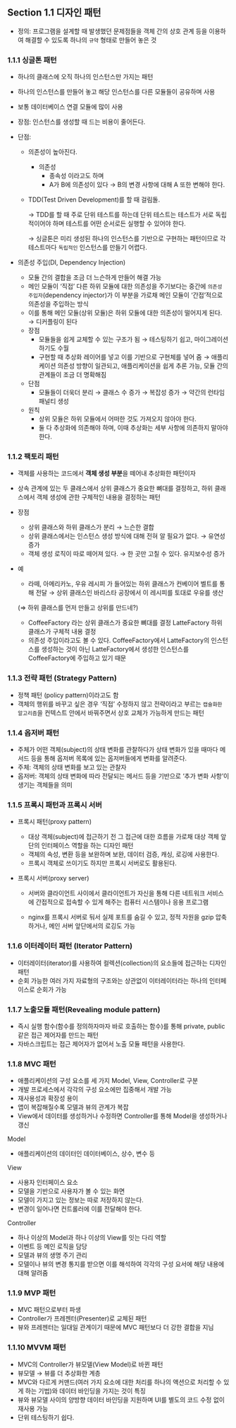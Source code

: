## Section 1.1 디자인 패턴

- 정의: 프로그램을 설계할 때 발생했던 문제점들을 객체 간의 상호 관계 등을 이용하여 해결할 수 있도록 하나의 `규약` 형태로 만들어 놓은 것

### 1.1.1 싱글톤 패턴

- 하나의 클래스에 오직 하나의 인스턴스만 가지는 패턴
- 하나의 인스턴스를 만들어 놓고 해당 인스턴스를 다른 모듈들이 공유하며 사용
- 보통 데이터베이스 연결 모듈에 많이 사용
- 장점: 인스턴스를 생성할 때 드는 비용이 줄어든다.
- 단점:
    - 의존성이 높아진다.
        - 의존성
            - 종속성 이라고도 하며
            - A가 B에 의존성이 있다 → B의 변경 사항에 대해 A 또한 변해야 한다.
    - TDD(Test Driven Development)를 할 때 걸림돌.
        
        → TDD를 할 때 주로 단위 테스트를 하는데 단위 테스트는 테스트가 서로 독립적이어야 하며 테스트를 어떤 순서로든 실행할 수 있어야 한다. 
        
        → 싱글톤은 미리 생성된 하나의 인스턴스를 기반으로 구현하는 패턴이므로 각 테스트마다 `독립적인` 인스턴스를 만들기 어렵다.
        
- 의존성 주입(DI, Dependency Injection)
    
    - 모듈 간의 결합을 조금 더 느슨하게 만들어 해결 가능
    - 메인 모듈이 ‘직접’ 다른 하위 모듈에 대한 의존성을 주기보다는 중간에 `의존성 주입자`(dependency injector)가 이 부분을 가로채 메인 모듈이 ‘간접’적으로 의존성을 주입하는 방식
    - 이를 통해 메인 모듈(상위 모듈)은 하위 모듈에 대한 의존성이 떨어지게 된다.
    → 디커플링이 된다
    - 장점
        - 모듈들을 쉽게 교체할 수 있는 구조가 됨 → 테스팅하기 쉽고, 마이그레이션하기도 수월
        - 구현할 때 추상화 레이어를 넣고 이를 기반으로 구현체를 넣어 줌 → 애플리케이션 의존성 방향이 일관되고, 애플리케이션을 쉽게 추론 가능, 모듈 간의 관계들이 조금 더 명확해짐
    - 단점
        - 모듈들이 더욱더 분리 → 클래스 수 증가 → 복잡성 증가 → 약간의 런타임 패널티 생성
    - 원칙
        - 상위 모듈은 하위 모듈에서 어떠한 것도 가져오지 않아야 한다.
        - 둘 다 추상화에 의존해야 하며, 이때 추상화는 세부 사항에 의존하지 말아야 한다.

### 1.1.2 팩토리 패턴

- 객체를 사용하는 코드에서 **객체 생성 부분**을 떼어내 추상화한 패턴이자
- 상속 관계에 있는 두 클래스에서 상위 클래스가 중요한 뼈대를 결정하고,
하위 클래스에서 객체 생성에 관한 구체적인 내용을 결정하는 패턴
- 장점
    - 상위 클래스와 하위 클래스가 분리 → 느슨한 결합
    - 상위 클래스에서는 인스턴스 생성 방식에 대해 전혀 알 필요가 없다. → 유연성 증가
    - 객체 생성 로직이 따로 떼어져 있다. → 한 곳만 고칠 수 있다. 유지보수성 증가
- 예
    - 라떼, 아메리카노, 우유 레시피 가 들어있는 하위 클래스가 컨베이어 벨트를 통해 전달
        → 상위 클래스인 바리스타 공장에서 이 레시피를 토대로 우유를 생산
    
    (⇒ 하위 클래스를 먼저 만들고 상위를 만드네?)
    
    - CoffeeFactory 라는 상위 클래스가 중요한 뼈대를 결정
    LatteFactory 하위 클래스가 구체적 내용 결정
    - 의존성 주입이라고도 볼 수 있다.
    CoffeeFactory에서 LatteFactory의 인스턴스를 생성하는 것이 아닌 LatteFactory에서 생성한 인스턴스를 CoffeeFactory에 주입하고 있기 때문

### 1.1.3 전략 패턴 (Strategy Pattern)

- 정책 패턴 (policy pattern)이라고도 함
- 객체의 행위를 바꾸고 싶은 경우 ‘직접’ 수정하지 않고 전략이라고 부르는 `캡슐화한 알고리즘`을 컨텍스트 안에서 바꿔주면서 상호 교체가 가능하게 만드는 패턴

### 1.1.4 옵저버 패턴

- 주체가 어떤 객체(subject)의 상태 변화를 관찰하다가
상태 변화가 있을 때마다 메서드 등을 통해 옵저버 목록에 있는 옵저버들에게 변화를 알려준다.
- 주체: 객체의 상태 변화를 보고 있는 관찰자
- 옵저버: 객체의 상태 변화에 따라 전달되는 메서드 등을 기반으로 ‘추가 변화 사항’이 생기는 객체들을 의미

### 1.1.5 프록시 패턴과 프록시 서버

- 프록시 패턴(proxy pattern)
    
    - 대상 객체(subject)에 접근하기 전 그 접근에 대한 흐름을 가로채 대상 객체 앞단의 인터페이스 역할을 하는 디자인 패턴
    - 객체의 속성, 변환 등을 보완하며 보완, 데이터 검증, 캐싱, 로깅에 사용한다.
    - 프록시 객체로 쓰이기도 하지만 프록시 서버로도 활용된다.
- 프록시 서버(proxy server)
    - 서버와 클라이언트 사이에서 클라이언트가 자신을 통해 다른 네트워크 서비스에 간접적으로 접속할 수 있게 해주는 컴퓨터 시스템이나 응용 프로그램
        
    - nginx를 프록시 서버로 둬서 실제 포트를 숨길 수 있고,
    정적 자원을 gzip 압축하거나, 메인 서버 앞단에서의 로깅도 가능

### 1.1.6 이터레이터 패턴 (Iterator Pattern)

- 이터레이터(iterator)를 사용하여 컬렉션(collection)의 요소들에 접근하는 디자인 패턴
- 순회 가능한 여러 가지 자료형의 구조와는 상관없이
이터레이터라는 하나의 인터페이스로 순회가 가능

### 1.1.7 노출모듈 패턴(Revealing module pattern)

- 즉시 실행 함수(함수를 정의하자마자 바로 호출하는 함수)를 통해 private, public 같은 접근 제어자를 만드는 패턴
- 자바스크립트는 접근 제어자가 없어서 노출 모듈 패턴을 사용한다.

### 1.1.8 MVC 패턴

- 애플리케이션의 구성 요소를 세 가지 Model, View, Controller로 구분
- 개발 프로세스에서 각각의 구성 요소에만 집중해서 개발 가능
- 재사용성과 확장성 용이
- 앱이 복잡해질수록 모델과 뷰의 관계가 복잡
- View에서 데이터를 생성하거나 수정하면 Controller를 통해 Model을 생성하거나 갱신

Model

- 애플리케이션의 데이터인 데이터베이스, 상수, 변수 등

View

- 사용자 인터페이스 요소
- 모델을 기반으로 사용자가 볼 수 있는 화면
- 모델이 가지고 있는 정보는 따로 저장하지 않는다.
- 변경이 일어나면 컨트롤러에 이를 전달해야 한다.

Controller

- 하나 이상의 Model과 하나 이상의 View를 잇는 다리 역할
- 이벤트 등 메인 로직을 담당
- 모델과 뷰의 생명 주기 관리
- 모델이나 뷰의 변경 통지를 받으면 이를 해석하여 각각의 구성 요서에 해당 내용에 대해 알려줌

### 1.1.9 MVP 패턴

- MVC 패턴으로부터 파생
- Controller가 프레젠터(Presenter)로 교체된 패턴
- 뷰와 프레젠터는 일대일 관계이기 때문에 MVC 패턴보다 더 강한 결합을 지님

### 1.1.10 MVVM 패턴

- MVC의 Controller가 뷰모델(View Model)로 바뀐 패턴
- 뷰모델 → 뷰를 더 추상화한 계층
- MVC와 다르게 커맨드(여러 가지 요소에 대한 처리를 하나의 액션으로 처리할 수 있게 하는 기법)와
데이터 바인딩을 가지는 것이 특징
- 뷰와 뷰모델 사이의 양방향 데이터 바인딩을 지원하며 UI를 별도의 코드 수정 없이 재사용 가능
- 단위 테스팅하기 쉽다.

